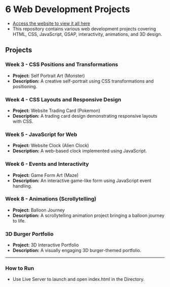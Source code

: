 # 6 Web Development Projects  
- [Access the website to view it all here](https://cci.arts.ac.uk/~jowong/index.html)
- This repository contains various web development projects covering HTML, CSS, JavaScript, GSAP, interactivity, animations, and 3D design.

## Projects

### Week 3 - CSS Positions and Transformations
- **Project:** Self Portrait Art (Monster)
- **Description:** A creative self-portrait using CSS transformations and positioning.

### Week 4 - CSS Layouts and Responsive Design
- **Project:** Website Trading Card (Pokemon)
- **Description:** A trading card design demonstrating responsive layouts with CSS.

### Week 5 - JavaScript for Web
- **Project:** Website Clock (Alien Clock)
- **Description:** A web-based clock implemented using JavaScript.

### Week 6 - Events and Interactivity
- **Project:** Game Form Art (Maze)
- **Description:** An interactive game-like form using JavaScript event handling.

### Week 8 - Animations (Scrollytelling)
- **Project:** Balloon Journey
- **Description:** A scrollytelling animation project bringing a balloon journey to life.

### 3D Burger Portfolio
- **Project:** 3D Interactive Portfolio
- **Description:** A visually engaging 3D burger-themed portfolio.

---

### How to Run
- Use Live Server to launch and open index.html in the Directory.
